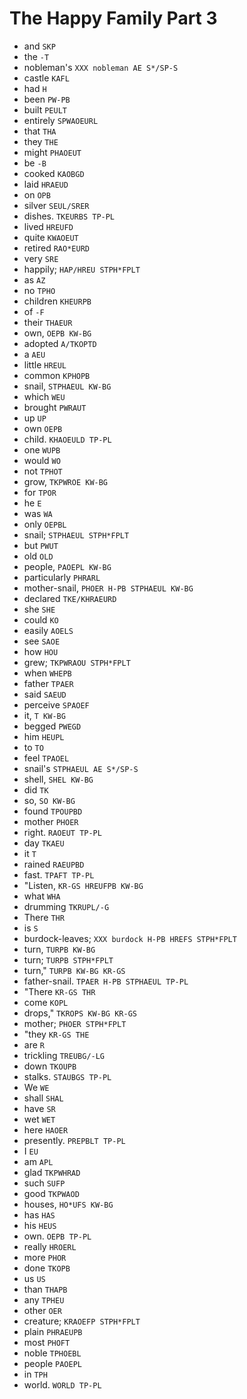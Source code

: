 # The Happy Family Part 3

* and `SKP`
* the `-T`
* nobleman's `XXX nobleman AE S*/SP-S`
* castle `KAFL`
* had `H`
* been `PW-PB`
* built `PEULT`
* entirely `SPWAOEURL`
* that `THA`
* they `THE`
* might `PHAOEUT`
* be `-B`
* cooked `KAOBGD`
* laid `HRAEUD`
* on `OPB`
* silver `SEUL/SRER`
* dishes. `TKEURBS TP-PL`
* lived `HREUFD`
* quite `KWAOEUT`
* retired `RAO*EURD`
* very `SRE`
* happily; `HAP/HREU STPH*FPLT`
* as `AZ`
* no `TPHO`
* children `KHEURPB`
* of `-F`
* their `THAEUR`
* own, `OEPB KW-BG`
* adopted `A/TKOPTD`
* a `AEU`
* little `HREUL`
* common `KPHOPB`
* snail, `STPHAEUL KW-BG`
* which `WEU`
* brought `PWRAUT`
* up `UP`
* own `OEPB`
* child. `KHAOEULD TP-PL`
* one `WUPB`
* would `WO`
* not `TPHOT`
* grow, `TKPWROE KW-BG`
* for `TPOR`
* he `E`
* was `WA`
* only `OEPBL`
* snail; `STPHAEUL STPH*FPLT`
* but `PWUT`
* old `OLD`
* people, `PAOEPL KW-BG`
* particularly `PHRARL`
* mother-snail, `PHOER H-PB STPHAEUL KW-BG`
* declared `TKE/KHRAEURD`
* she `SHE`
* could `KO`
* easily `AOELS`
* see `SAOE`
* how `HOU`
* grew; `TKPWRAOU STPH*FPLT`
* when `WHEPB`
* father `TPAER`
* said `SAEUD`
* perceive `SPAOEF`
* it, `T KW-BG`
* begged `PWEGD`
* him `HEUPL`
* to `TO`
* feel `TPAOEL`
* snail's `STPHAEUL AE S*/SP-S`
* shell, `SHEL KW-BG`
* did `TK`
* so, `SO KW-BG`
* found `TPOUPBD`
* mother `PHOER`
* right. `RAOEUT TP-PL`
* day `TKAEU`
* it `T`
* rained `RAEUPBD`
* fast. `TPAFT TP-PL`
* "Listen, `KR-GS HREUFPB KW-BG`
* what `WHA`
* drumming `TKRUPL/-G`
* There `THR`
* is `S`
* burdock-leaves; `XXX burdock H-PB HREFS STPH*FPLT`
* turn, `TURPB KW-BG`
* turn; `TURPB STPH*FPLT`
* turn," `TURPB KW-BG KR-GS`
* father-snail. `TPAER H-PB STPHAEUL TP-PL`
* "There `KR-GS THR`
* come `KOPL`
* drops," `TKROPS KW-BG KR-GS`
* mother; `PHOER STPH*FPLT`
* "they `KR-GS THE`
* are `R`
* trickling `TREUBG/-LG`
* down `TKOUPB`
* stalks. `STAUBGS TP-PL`
* We `WE`
* shall `SHAL`
* have `SR`
* wet `WET`
* here `HAOER`
* presently. `PREPBLT TP-PL`
* I `EU`
* am `APL`
* glad `TKPWHRAD`
* such `SUFP`
* good `TKPWAOD`
* houses, `HO*UFS KW-BG`
* has `HAS`
* his `HEUS`
* own. `OEPB TP-PL`
* really `HROERL`
* more `PHOR`
* done `TKOPB`
* us `US`
* than `THAPB`
* any `TPHEU`
* other `OER`
* creature; `KRAOEFP STPH*FPLT`
* plain `PHRAEUPB`
* most `PHOFT`
* noble `TPHOEBL`
* people `PAOEPL`
* in `TPH`
* world. `WORLD TP-PL`
